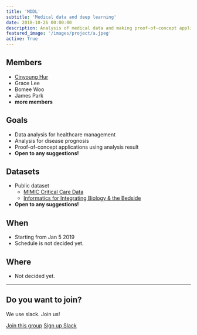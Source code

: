 ```yaml
---
title: 'MDDL'
subtitle: 'Medical data and deep learning'
date: 2018-10-26 00:00:00
description: Analysis of medical data and making proof-of-concept applications
featured_image: '/images/project/a.jpeg'
active: True
---
```


## Members

* [Cinyoung Hur](https://www.github.com/hurcy)
* Grace Lee
* Bomee Woo
* James Park
* **more members**

## Goals

* Data analysis for healthcare management
* Analysis for disease prognosis
* Proof-of-concept applications using analysis result
* **Open to any suggestions!**

## Datasets

* Public dataset
  * [MIMIC Critical Care Data](https://mimic.physionet.org/)
  * [Informatics for Integrating Biology & the Bedside](https://www.i2b2.org/NLP/DataSets/Main.php)
* **Open to any suggestions!**

## When
* Starting from Jan 5 2019
* Schedule is not decided yet.

## Where
* Not decided yet.

---

## Do you want to join?

We use slack. Join us!

<a href="https://seoulai.slack.com/messages/CEM2RUP43" class="button button--large">Join this group</a>
<a href="https://seoulai.herokuapp.com/" class="button button--large">Sign up Slack</a>
